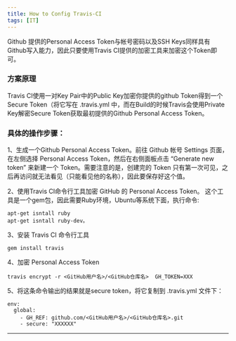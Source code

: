 ```yaml
---
title: How to Config Travis-CI
tags: [IT]
---
```


Github 提供的Personal Access Token与帐号密码以及SSH Keys同样具有Github写入能力，因此只要使用Travis CI提供的加密工具来加密这个Token即可。

### 方案原理

Travis CI使用一对Key Pair中的Public Key加密你提供的github Token得到一个Secure Token（将它写在 .travis.yml 中，而在Build的时候Travis会使用Private Key解密Secure Token获取最初提供的Github Personal Access Token。

### 具体的操作步骤：

1、生成一个Github Personal Access Token。前往 Github 帐号 Settings 页面，在左侧选择 Personal Access Token，然后在右侧面板点击 “Generate new token” 来新建一个 Token。需要注意的是，创建完的 Token 只有第一次可见，之后再访问就无法看见（只能看见他的名称），因此要保存好这个值。

2、使用Travis CI命令行工具加密 GitHub 的 Personal Access Token。
这个工具是一个gem包，因此需要Ruby环境，Ubuntu等系统下面，执行命令:

    apt-get isntall ruby
    apt-get isntall ruby-dev。

3、安装 Travis CI 命令行工具

    gem install travis
 
4、加密 Personal Access Token

    travis encrypt -r <GitHub用户名>/<GitHub仓库名>  GH_TOKEN=XXX
 
5、将这条命令输出的结果就是secure token，将它复制到 .travis.yml 文件下：

    env:
      global:
        - GH_REF: github.com/<GitHub用户名>/<GitHub仓库名>.git
        - secure: "XXXXXX"
    
 * * *

